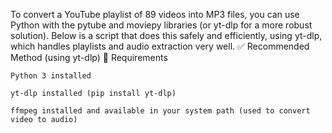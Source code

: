 
To convert a YouTube playlist of 89 videos into MP3 files, you can use Python with the pytube and moviepy libraries (or yt-dlp for a more robust solution). Below is a script that does this safely and efficiently, using yt-dlp, which handles playlists and audio extraction very well.
✅ Recommended Method (using yt-dlp)
🔧 Requirements

    Python 3 installed

    yt-dlp installed (pip install yt-dlp)

    ffmpeg installed and available in your system path (used to convert video to audio)
